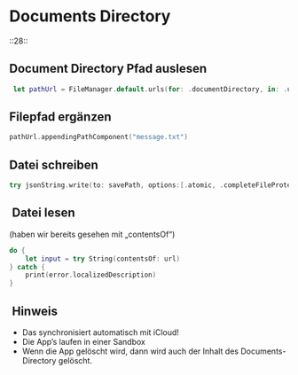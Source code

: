 # Documents Directory
::28::

## Document Directory Pfad auslesen


```swift
 let pathUrl = FileManager.default.urls(for: .documentDirectory, in: .userDomainMask)[0]

```

## Filepfad ergänzen

```swift
pathUrl.appendingPathComponent("message.txt")
```

## Datei schreiben

```swift
try jsonString.write(to: savePath, options:[.atomic, .completeFileProtection])
```

##  Datei lesen

(haben wir bereits gesehen mit „contentsOf“)

```swift
do {
	let input = try String(contentsOf: url)
} catch {
	print(error.localizedDescription)
}
```

##  Hinweis

- Das synchronisiert automatisch mit iCloud!
- Die App’s laufen in einer Sandbox
- Wenn die App gelöscht wird, dann wird auch der Inhalt des Documents-Directory gelöscht.


